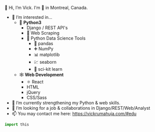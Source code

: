 👋 Hi, I’m Vick. I'm 📍 in Montreal, Canada.

- 👀 I’m interested in... 
  - 🐍 **Python3**
    - Django / REST API's
    - 🍴 Web Scraping
    - 🔬 Python Data Science Tools 
      - 🐼 pandas
      - ➕ NumPy
      - 📊 matplotlib
      - 💹 seaborn
      - 🤖 sci-kit learn
  - 🕸️ **Web Development**
    - ⚛️ React
    - HTML
    - jQuery
    - CSS/Sass
- 🌱 I’m currently strengthening my Python &amp; web skills.
- 💞️ I’m looking for a job &amp; collaborations in Django/REST/Web/Analyst
- 📫 You may contact me here: https://vickrumahuja.com/#edu

```python
import this
```

<!---
vvickedvveb/vvickedvveb is a ✨ special ✨ repository because its `README.md` (this file) appears on your GitHub profile.
You can click the Preview link to take a look at your changes.
--->
